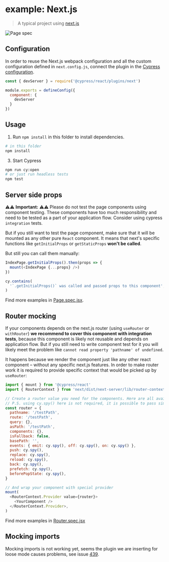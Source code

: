 # example: Next.js

> A typical project using [next.js](https://nextjs.org/)

![Page spec](images/page-spec.png)

## Configuration

In order to reuse the Next.js webpack configuration and all the custom configuration defined in `next.config.js`, connect the plugin in the [Cypress configuration](./cypress.config.js).

```js
const { devServer } = require('@cypress/react/plugins/next')

module.exports = defineConfig({
  component: {
    devServer
  }
})
```

## Usage

1. Run `npm install` in this folder to install dependencies.

```bash
# in this folder
npm install
```

3. Start Cypress

```bash
npm run cy:open
# or just run headless tests
npm test
```

## Server side props

⚠️⚠️ **Important:** ⚠️⚠️ Please do not test the page components using component testing. These components have too much responsibility and need to be tested as a part of your application flow. Consider using cypress `integration` tests.

But if you still want to test the page component, make sure that it will be mounted as any other pure `React` component. It means that next's specific functions like `getInitialProps` or `getStaticProps` **won't be called**.

But still you can call them manually:

```js
IndexPage.getInitialProps().then(props => {
  mount(<IndexPage {...props} />)
})

cy.contains(
  '`.getInitialProps()` was called and passed props to this component',
)
```

Find more examples in [Page.spec.jsx](./cypress/components/Page.spec.jsx).

## Router mocking

If your components depends on the next.js router (using `useRouter` or `withRouter`) **we recommend to cover this component with integration tests**, because this component is likely not reusable and depends on application flow. But if you still need to write component test for it you will likely meet the problem like `cannot read property 'pathname' of undefined`.

It happens because we render the component just like any other react component – without any specific next.js features. In order to make router work it is required to provide specific context that would be picked up by `useRouter`:

```js
import { mount } from '@cypress/react'
import { RouterContext } from 'next/dist/next-server/lib/router-context'

// Create a router value you need for the components. Here are all available values as for next v9.5
// P.S. using cy.spy() here is not required, it is possible to pass simple () => {} function
const router = {
  pathname: '/testPath',
  route: '/testPath',
  query: {},
  asPath: '/testPath',
  components: {},
  isFallback: false,
  basePath: '',
  events: { emit: cy.spy(), off: cy.spy(), on: cy.spy() },
  push: cy.spy(),
  replace: cy.spy(),
  reload: cy.spy(),
  back: cy.spy(),
  prefetch: cy.spy(),
  beforePopState: cy.spy(),
}

// And wrap your component with special provider
mount(
  <RouterContext.Provider value={router}>
    <YourComponent />
  </RouterContext.Provider>,
)
```

Find more examples in [Router.spec.jsx](./cypress/components/Router.spec.jsx)

## Mocking imports

Mocking imports is not working yet, seems the plugin we are inserting for loose mode causes problems, see issue [439](https://github.com/bahmutov/@cypress/react/issues/439).
